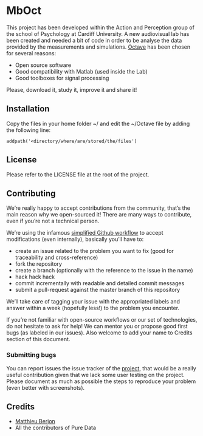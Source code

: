 # MbOct

This project has been developed within the Action and Perception group of the school of
Psychology at Cardiff University. A new audiovisual lab has been created and needed a bit
of code in order to be analyse the data provided by the measurements and simulations. 
[Octave][1] has been chosen for several reasons:

* Open source software
* Good compatibility with Matlab (used inside the Lab)
* Good toolboxes for signal processing

Please, download it, study it, improve it and share it!

## Installation

Copy the files in your home folder ~/ and edit the ~/Octave file by adding the following line:

~~~.{bash}
addpath('<directory/where/are/stored/the/files')
~~~

## License

Please refer to the LICENSE file at the root of the project.

## Contributing

We’re really happy to accept contributions from the community, that’s the main reason why 
we open-sourced it! There are many ways to contribute, even if you’re not a technical person.

We’re using the infamous [simplified Github workflow][2] to accept modifications (even internally), 
basically you’ll have to:

* create an issue related to the problem you want to fix (good for traceability and cross-reference)
* fork the repository
* create a branch (optionally with the reference to the issue in the name)
* hack hack hack
* commit incrementally with readable and detailed commit messages
* submit a pull-request against the master branch of this repository

We’ll take care of tagging your issue with the appropriated labels and answer within a week 
(hopefully less!) to the problem you encounter.

If you’re not familiar with open-source workflows or our set of technologies, do not hesitate to ask 
for help! We can mentor you or propose good first bugs (as labeled in our issues). Also welcome to 
add your name to Credits section of this document.


### Submitting bugs

You can report issues the issue tracker of the [project][4], that would be a really useful contribution given that we lack 
some user testing on the project. Please document as much as possible the steps to reproduce your problem 
(even better with screenshots).


## Credits

* [Matthieu Berjon][1]
* All the contributors of Pure Data



[1]: https://www.gnu.org/software/octave/
[2]: http://scottchacon.com/2011/08/31/github-flow.html
[3]: https://berjon.net/matt
[4]: https://berjon.net/projects/mboct

